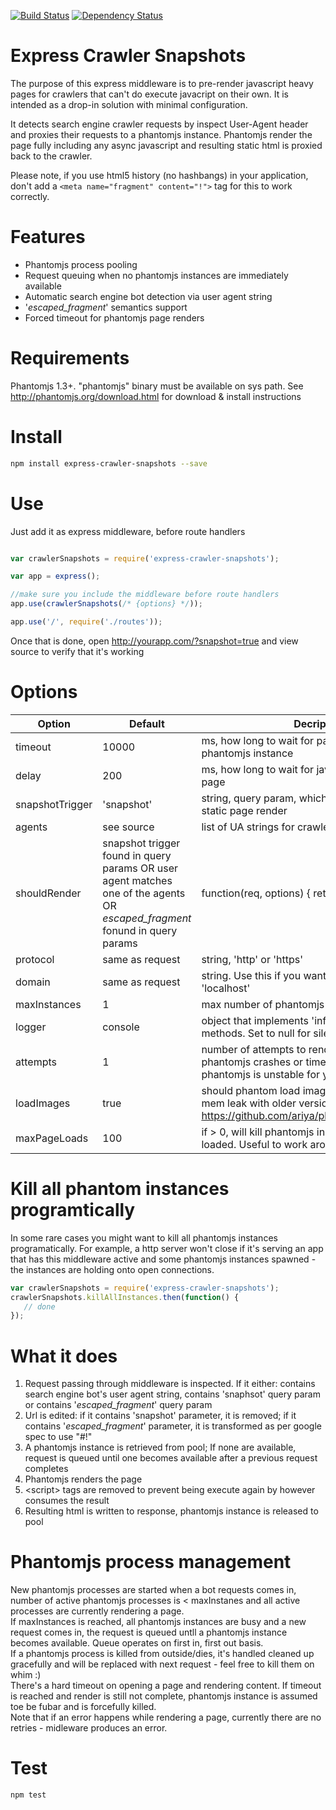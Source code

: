 [![Build Status](https://travis-ci.org/Producters/express-crawler-snapshots.svg)](https://travis-ci.org/Producters/express-crawler-snapshots)
[![Dependency Status](https://www.versioneye.com/user/projects/5563557e366466001bd00100/badge.svg?style=flat)](https://www.versioneye.com/user/projects/5563557e366466001bd00100)

Express Crawler Snapshots
=====================================

The purpose of this express middleware is to pre-render javascript heavy pages for crawlers that can't do execute javacript on their own. It is intended as a drop-in solution with minimal configuration.  

It detects search engine crawler requests by inspect User-Agent header and proxies their requests to a phantomjs instance. Phantomjs render the page fully including any async javascript and resulting static html is proxied back to the crawler.  

Please note, if you use html5 history (no hashbangs) in your application, don't add a `<meta name="fragment" content="!">` tag for this to work correctly.

# Features

* Phantomjs process pooling
* Request queuing when no phantomjs instances are immediately available
* Automatic search engine bot detection via user agent string
* '_escaped_fragment_' semantics support
* Forced timeout for phantomjs page renders

# Requirements

Phantomjs 1.3+. "phantomjs" binary must be available on sys path. See http://phantomjs.org/download.html for download & install instructions

# Install

```sh
npm install express-crawler-snapshots --save
```

# Use
Just add it as express middleware, before route handlers
```javascript

var crawlerSnapshots = require('express-crawler-snapshots');

var app = express();

//make sure you include the middleware before route handlers
app.use(crawlerSnapshots(/* {options} */));

app.use('/', require('./routes'));
```
Once that is done, open  http://yourapp.com/?snapshot=true and view source to verify that it's working

# Options

Option       |  Default      | Decription
-------------|---------------|------------
timeout      | 10000          | ms, how long to wait for page to load on a phantomjs instance
delay        |  200          | ms, how long to wait for javascript to settle on the page
snapshotTrigger| 'snapshot'  | string, query param, which if present, will trigger static page render
agents       |see source     | list of UA strings for crawler bots
shouldRender | snapshot trigger found in query params OR user agent matches one of the agents OR _escaped_fragment_ fonund in query params | function(req, options) { return bool;}
protocol     | same as request | string, 'http' or 'https'
domain       | same as request | string. Use this if you want phantomjs to call 'localhost'
maxInstances | 1               | max number of phantomjs instances to use
logger       | console         | object that implements 'info', 'warn', 'error' methods. Set to null for silent operation
attempts     | 1               | number of attempts to render a page, in case phantomjs crashes or times out. Set to > 1 if phantomjs is unstable for you
loadImages   | true            | should phantom load images. Careful: there's a mem leak with older versions of QT: https://github.com/ariya/phantomjs/issues/11390  
maxPageLoads | 100               | if > 0, will kill phantomjs instance after x pages is loaded. Useful to work around mem leaks

# Kill all phantom instances programtically

In some rare cases you might want to kill all phantomjs instances programatically. For example, a http server won't close if it's serving an app that has this middleware active and some phantomjs instances spawned - the instances are holding onto open connections.

```javascript
var crawlerSnapshots = require('express-crawler-snapshots');
crawlerSnapshots.killAllInstances.then(function() {
   // done
});
```

# What it does

1. Request passing through middleware is inspected. If it either: contains search engine bot's user agent string, contains 'snaphsot' query param or contains '_escaped_fragment_' query param
2. Url is edited: if it contains 'snapshot' parameter, it is removed; if it contains '_escaped_fragment_' parameter, it is transformed as per google spec to use "#!"
3. A phantomjs instance is retrieved from pool; If none are available, request is queued until one becomes available after a previous request completes
4. Phantomjs renders the page
5. &lt;script&gt; tags are removed to prevent being execute again by however consumes the result
6. Resulting html is written to response, phantomjs instance is released to pool 

# Phantomjs process management

New phantomjs processes are started when a bot requests comes in, number of active phantomjs processes is < maxInstanes and all active processes are currently rendering a page.   
If maxInstances is reached, all phantomjs instances are busy and a new request comes in, the request is queued untll a phantomjs instance becomes available. Queue operates on first in, first out basis.  
If a phantomjs process is killed from outside/dies, it's handled cleaned up gracefully and will be replaced with next request - feel free to kill them on whim :)  
There's a hard timeout on opening a page and rendering content. If timeout is reached and render is still not complete, phantomjs instance is assumed toe be fubar and is forcefully killed.  
Note that if an error happens while rendering a page, currently there are no retries - midleware produces an error.

# Test

```sh
npm test
```
